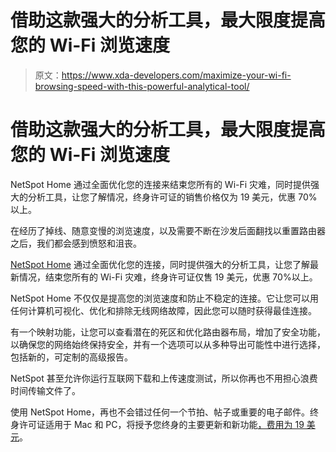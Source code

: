 # 借助这款强大的分析工具，最大限度提高您的 Wi-Fi 浏览速度

> 原文：<https://www.xda-developers.com/maximize-your-wi-fi-browsing-speed-with-this-powerful-analytical-tool/>

# 借助这款强大的分析工具，最大限度提高您的 Wi-Fi 浏览速度

NetSpot Home 通过全面优化您的连接来结束您所有的 Wi-Fi 灾难，同时提供强大的分析工具，让您了解情况，终身许可证的销售价格仅为 19 美元，优惠 70%以上。

在经历了掉线、随意变慢的浏览速度，以及需要不断在沙发后面翻找以重置路由器之后，我们都会感到愤怒和沮丧。

[NetSpot Home](https://depot.xda-developers.com/sales/netspot-home-for-windows-lifetime-license?utm_source=xda-developers.com&utm_medium=referral&utm_campaign=netspot-home-for-windows-lifetime-license&utm_term=scsf-258003&utm_content=a0x1a000001kyhk) 通过全面优化您的连接，同时提供强大的分析工具，让您了解最新情况，结束您所有的 Wi-Fi 灾难，终身许可证仅售 19 美元，优惠 70%以上。

NetSpot Home 不仅仅是提高您的浏览速度和防止不稳定的连接。它让您可以用任何计算机可视化、优化和排除无线网络故障，因此您可以随时获得最佳连接。

有一个映射功能，让您可以查看潜在的死区和优化路由器布局，增加了安全功能，以确保您的网络始终保持安全，并有一个选项可以从多种导出可能性中进行选择，包括新的，可定制的高级报告。

NetSpot 甚至允许你运行互联网下载和上传速度测试，所以你再也不用担心浪费时间传输文件了。

使用 NetSpot Home，再也不会错过任何一个节拍、帖子或重要的电子邮件。终身许可证适用于 Mac 和 PC，将授予您终身的主要更新和新功能[，费用为 19 美元](https://depot.xda-developers.com/sales/netspot-home-for-windows-lifetime-license?utm_source=xda-developers.com&utm_medium=referral&utm_campaign=netspot-home-for-windows-lifetime-license&utm_term=scsf-258003&utm_content=a0x1a000001kyhk)。